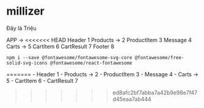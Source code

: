 # millizer
Đây là Triệu 


APP -> 
<<<<<<< HEAD
    Header 1
    Products -> 2 
        ProductItem 3
    Message 4
    Carts -> 5
        CartItem 6 
        CartResult 7 
    Footer 8



    npm i --save @fontawesome/fontawesome-svg-core @fontawesome/free-solid-svg-icons @fontawesome/react-fontawesome
=======
    - Header 1
    - Products -> 2 
        - ProductItem 3
    - Message 4
    - Carts -> 5
        - CartItem 6 
        - CartResult 7 
>>>>>>> ed8afc2bf7abba7a42b9e98e7f47d45eaa7ab444
